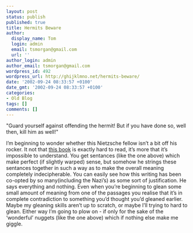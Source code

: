```yaml
---
layout: post
status: publish
published: true
title: Hermits Beware
author:
  display_name: Tom
  login: admin
  email: tsmorgan@gmail.com
  url: ''
author_login: admin
author_email: tsmorgan@gmail.com
wordpress_id: 492
wordpress_url: http://ghijklmno.net/hermits-beware/
date: '2002-09-24 08:33:57 +0100'
date_gmt: '2002-09-24 08:33:57 +0100'
categories:
- Old Blog
tags: []
comments: []
---
```

<p>"Guard yourself against offending the hermit! But if you have done so, well then, kill him as well!"</p>

<p>I&#8217;m beginning to wonder whether this Nietzsche fellow isn&#8217;t a bit off his rocker. It not that <a href="http://www.amazon.co.uk/exec/obidos/ASIN/0140441182/qid=1032853556/sr=1-2/ref=sr_1_3_2/202-4151198-2167858">this book</a> is exactly hard to read, it&#8217;s more that it&#8217;s impossible to understand. You get sentances (like the one above) which make perfect (if slightly warped) sense, but somehow he strings these sentances together in such a way as to make the overall meaning completely indecipherable. You can easily see how this writing has been co-opted by so many(including the Nazi&#8217;s) as some sort of justification. He says everything and nothing. Even when you&#8217;re beginning to glean some small amount of meaning from one of the passages you realise that it&#8217;s in complete contradiction to something you&#8217;d thought you&#8217;d gleaned earlier. Maybe my gleaning skills aren&#8217;t up to scratch, or maybe I&#8217;ll trying to hard to glean. Either way I&#8217;m going to plow on - if only for the sake of the &#8216;wonderful&#8217; nuggets (like the one above) which if nothing else make me giggle.</p>

